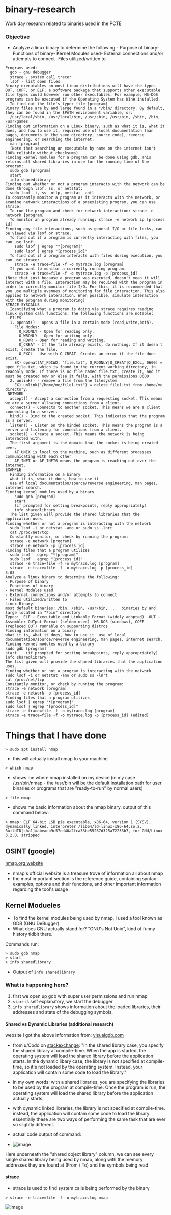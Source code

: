 # binary-research
Work day research related to binaries used in the PCTE


### Objective
- Analyze a linux binary to determine the following:- Purpose of binary- Functions of binary- Kernel Modules used- External connections and/or attempts to connect- Files utilized/written to

```
Programs used:
  gdb - gnu debugger
  strace - system call tracer
  lsof - list open files
Binary executables on most Linux distributions will have the types OUT, COFF, or ELF; a software package that supports other executable file types could however run other executables. For example, MS-DOS programs can be executed if the Operating System has Wine installed.
  To find out the file's type: file [program]
Binary files are by and large found in a */bin/ directory. By default, they can be found in the $PATH environment variable, or:
  /usr/local/sbin, /usr/local/bin, /usr/sbin, /usr/bin, /sbin, /bin, /usr/games
Finding out information on a Linux binary, such as what it is, what it does, and how to use it, requires use of local documentation (man pages, documents in the same directory, source code), reverse engineering, or searching the internet.
  man [program]
  (Note that searching an executable by name on the internet isn't 100% reliable without checksums)
Finding kernel modules for a program can be done using gdb. This returns all shared libraries in use for the running time of the program:
  sudo gdb [program]
  start
  info sharedlibrary
Finding out whether or not a program interacts with the network can be done through lsof, ss, or netstat:
  sudo lsof -i, ss -ntlp, netstat -antl
To constantly monitor a program as it interacts with the network, or examine network interactions of a preexisting program, you can use strace:
  To run the program and check for network interaction: strace -e network [program]
  To monitor an program already running: strace -e network ip [process id]
Finding any file interactions, such as general I/O or file locks, can be viewed via lsof or strace.
  To find out if a program is currently interacting with files, you can use lsof:
    sudo lsof | egrep "*[program]"
    sudo lsof | egrep "[process_id]"
  To find out if a program interacts with files during execution, you can use strace:
    strace -e trace=file -f -o mytrace.log [program]
  If you want to monitor a currently running program:
    strace -e trace=file -f -o mytrace.log -p [process_id]
(Note that just because a program was executed, doesn't mean it will interact with a file. Interaction may be required with the program in order to correctly monitor file I/O. For this, it is recommended that you use multiple avenues of monitoring for file interaction. This also applies to network interaction. When possible, simulate interaction with the program during monitoring)
STRACE SYSCALLS
  Identifying what a program is doing via strace requires reading linux system call functions. The following functions are notable:
  FILES
  1. openat() - opens a file in a certain mode (read,write,both).
    File Modes:
      O_RDONLY - Open for reading only.
      O_WRONLY - Open for writing only.
      O_RDWR - Open for reading and writing.
      O_CREAT - If the file already exists, do nothing. If it doesn't exist, create the file.
      O_EXCL - Use with O_CREAT. Creates an error if the file does exist.
    EX) openat(AT_FDCWD, "file.txt", O_RDONLY|O_CREAT|O_EXCL, 0600) = open file.txt, which is found in the current working directory, in readonly mode. If there is no file named file.txt, create it, and it must be created now or else it fails, with the permissions 0600.
  2. unlink() - remove a file from the filesystem
    EX) unlink("/home/me/file1.txt") = delete file1.txt from /home/me directory.
 NETWORK
  accept() - Accept a connection from a requesting socket. This means we are a server allowing connections from a client.
  connect() - Connects to another socket. This means we are a client connecting to a server.
  bind() - Bind to the created socket. This indicates that the program is a server.
  listen() - Listen on the binded socket. This means the program is a server and listening for connections from a client.
  socket() - Create a socket. This means the network is being interacted with.
  The first argument is the domain that the socket is being created over.
    AF_UNIX is local to the machine, such as different processes communicating with each other
    AF_INET or AF_INET6 means the program is reaching out over the internet.
EXAMPLE
  Finding information on a binary
  what it is, what it does, how to use it
  use of local documentation/source/reverse engineering, man pages, internet search.
Finding kernel modules used by a binary
    sudo gdb [program]
    start
    (if prompted for setting breakpoints, reply appropriately)
    info sharedlibrary
  The list given will provide the shared libraries that the application uses.
Finding whether or not a program is interacting with the network
  sudo lsof -i or netstat -ano or sudo ss -lnrt
  cat /proc/net/tcp
  Constantly monitor, or check by running the program:
  strace -e network [program]
  strace -e network -p [process_id]
Finding files that a program utilizes
  sudo lsof | egrep "*[program]"
  sudo lsof | egrep "[process_id]"
  strace -e trace=file -f -o mytrace.log [program]
  strace -e trace=file -f -o mytrace.log -p [process_id]
3:03
Analyze a linux binary to determine the following:
- Purpose of binary
- Functions of binary
- Kernel Modules used
- External connections and/or attempts to connect
- Files utilized/written to
Linux Binary:
most default binaries: /bin, /sbin, /usr/bin, ...  binaries by and large located in "*bin" directory
Types:  ELF - Executable and Linkable Format (widely adopted)  OUT - Assembler OUTput Format (seldom used)  MS-DOS (windows), COFF (replaced OUT) runnable on supporting distros
Finding information on a binary
what it is, what it does, how to use it  use of local documentation/source/reverse engineering, man pages, internet search.
Finding kernel modules used by a binary
sudo gdb [program]
start    (if prompted for setting breakpoints, reply appropriately)
info sharedlibrary
The list given will provide the shared libraries that the application uses.
Finding whether or not a program is interacting with the network
sudo lsof -i or netstat -ano or sudo ss -lnrt
cat /proc/net/tcp
Constantly monitor, or check by running the program:
strace -e network [program]
strace -e network -p [process_id]
Finding files that a program utilizes
sudo lsof | egrep "*[program]"
sudo lsof | egrep "[process_id]"
strace -e trace=file -f -o mytrace.log [program]
strace -e trace=file -f -o mytrace.log -p [process_id] (edited) 
```

# Things that I have done

`> sudo apt install nmap`

- this will actually install nmap to your machine 

`> which nmap`

- shows me where nmap installed on my device (in my case /usr/bin/nmap - the /usr/bin will be the default installation path for user binaries or programs that are "ready-to-run" by normal users)

`> file nmap`

- shows me basic information about the nmap binary. output of this command below:

`> nmap: ELF 64-bit LSB pie executable, x86-64, version 1 (SYSV), dynamically linked, interpreter /lib64/ld-linux-x86-64.so.2, BuildID[sha1]=abeaeb9c57cd40a2fca33be55267d325a72233b7, for GNU/Linux 3.2.0, stripped
`

## OSINT (google)

[nmap.org website](https://nmap.org/)

- nmap's official website is a treasure trove of information all about nmap
- the most important section is the reference guide, containing syntax examples, options and their functions, and other important information regarding the tool's usage

## Kernel Modueles

- To find the kernel modules being used by nmap, I used a tool known as GDB (GNU DeBugger)
- What does GNU actually stand for? "GNU's Not Unix", kind of funny history tidbit there.

Commands run:
```
> sudo gdb nmap
> start
> info sharedlibrary
```

- Output of `info sharedlibrary`


### What is happening here?

1. first we open up gdb with super user permissions and run nmap
2. `start` is self explanatory, we start the debugger
3. `info sharedlibrary` shows information about the loaded libraries, their addresses and state of the debugging symbols.


#### Shared vs Dynamic Libraries (additional research)
website I got the above information from: [visualgdb.com](https://visualgdb.com/gdbreference/commands/sharedlibrary)

- from u/Codo on [stackexchange](https://stackoverflow.com/questions/56899488/what-is-the-difference-between-shared-and-dynamic-libraries-in-c): "In the shared library case, you specify the shared library at compile-time. When the app is started, the operating system will load the shared library before the application starts. In the dynamic libary case, the library is not specified at compile-time, so it's not loaded by the operating system. Instead, your application will contain some code to load the library."

- in my own words: with a shared libraries, you are specifying the libraries to be used by the program at compile-time. Once the program is run, the operating system will load the shared library before the application actually starts.

- with dynamic linked libraries, the library is not specified at compile-time. instead, the application will contain some code to load the library. essentially these are two ways of performing the same task that are ever so slightly different.


- actual code output of command:
- ![image](https://user-images.githubusercontent.com/100236631/176528450-25bb1223-d8f4-4983-917e-d07038c3354b.png)

Here underneath the "shared object library" column, we can see every single shared library being used by nmap, along with the memory addresses they are found at (From / To) and the symbols being read 

#### strace
- strace is used to find system calls being performed by the binary


`> strace -e trace=file -f -o mytrace.log nmap`

![image](https://user-images.githubusercontent.com/100236631/176678939-61c3028c-3d08-4a76-b4af-360e71617cf4.png)


